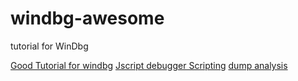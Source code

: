 # windbg-awesome
tutorial for WinDbg

[Good Tutorial for windbg](https://stackoverflow.com/questions/4946685/good-tutorial-for-windbg)
[Jscript debugger Scripting](https://docs.microsoft.com/en-us/windows-hardware/drivers/debugger/javascript-debugger-scripting)
[dump analysis](http://www.dumpanalysis.org/)
